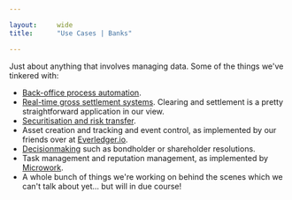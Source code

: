 ```yaml
---

layout:     wide
title:      "Use Cases | Banks"

---
```


Just about anything that involves managing data. Some of the things we've tinkered with: 

* [Back-office process automation](https://github.com/eris-ltd/eris-std-lib/blob/master/examples/payroll.sol).
* [Real-time gross settlement systems](https://bankers.eris.industries/#/26). Clearing and settlement is a pretty straightforward application in our view.
* [Securitisation and risk transfer](https://db.erisindustries.com/distributed%20business/2015/04/28/smart-securitisation/).
* Asset creation and tracking and event control, as implemented by our friends over at [Everledger.io](http://www.everledger.io/smart_contracts).
* [Decisionmaking](https://github.com/project-douglas/eris) such as bondholder or shareholder resolutions.
* Task management and reputation management, as implemented by [Microwork](https://bitcoinmagazine.com/20313/microwork-io-uses-smart-contracts-coordinate-small-tasks-worldwide/).
* A whole bunch of things we're working on behind the scenes which we can't talk about yet... but will in due course!
